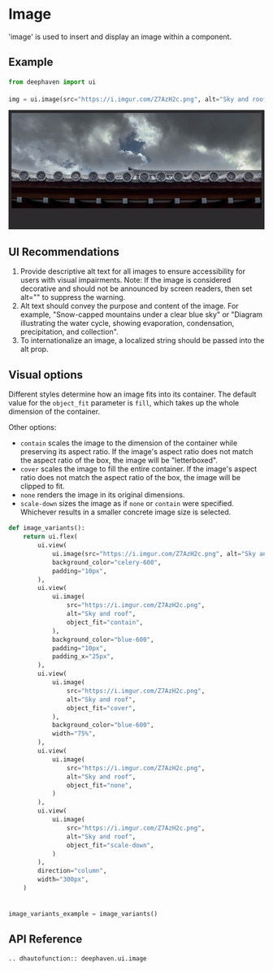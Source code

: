 # Image

'image' is used to insert and display an image within a component.

## Example

```python test-set=0
from deephaven import ui

img = ui.image(src="https://i.imgur.com/Z7AzH2c.png", alt="Sky and roof")
```

![Image Basic Example](../_assets/image_basic.png)

## UI Recommendations

1. Provide descriptive alt text for all images to ensure accessibility for users with visual impairments. Note: If the image is considered decorative and should not be announced by screen readers, then set alt="" to suppress the warning.
2. Alt text should convey the purpose and content of the image. For example, "Snow-capped mountains under a clear blue sky" or "Diagram illustrating the water cycle, showing evaporation, condensation, precipitation, and collection".
3. To internationalize an image, a localized string should be passed into the alt prop.

## Visual options

Different styles determine how an image fits into its container. The default value for the `object_fit` parameter is `fill`, which takes up the whole dimension of the container.

Other options:

- `contain` scales the image to the dimension of the container while preserving its aspect ratio. If the image's aspect ratio does not match the aspect ratio of the box, the image will be "letterboxed".
- `cover` scales the image to fill the entire container. If the image's aspect ratio does not match the aspect ratio of the box, the image will be clipped to fit.
- `none` renders the image in its original dimensions.
- `scale-down` sizes the image as if `none` or `contain` were specified. Whichever results in a smaller concrete image size is selected.

```python test-set=0
def image_variants():
    return ui.flex(
        ui.view(
            ui.image(src="https://i.imgur.com/Z7AzH2c.png", alt="Sky and roof"),
            background_color="celery-600",
            padding="10px",
        ),
        ui.view(
            ui.image(
                src="https://i.imgur.com/Z7AzH2c.png",
                alt="Sky and roof",
                object_fit="contain",
            ),
            background_color="blue-600",
            padding="10px",
            padding_x="25px",
        ),
        ui.view(
            ui.image(
                src="https://i.imgur.com/Z7AzH2c.png",
                alt="Sky and roof",
                object_fit="cover",
            ),
            background_color="blue-600",
            width="75%",
        ),
        ui.view(
            ui.image(
                src="https://i.imgur.com/Z7AzH2c.png",
                alt="Sky and roof",
                object_fit="none",
            )
        ),
        ui.view(
            ui.image(
                src="https://i.imgur.com/Z7AzH2c.png",
                alt="Sky and roof",
                object_fit="scale-down",
            )
        ),
        direction="column",
        width="300px",
    )


image_variants_example = image_variants()
```

## API Reference

```{eval-rst}
.. dhautofunction:: deephaven.ui.image
```
